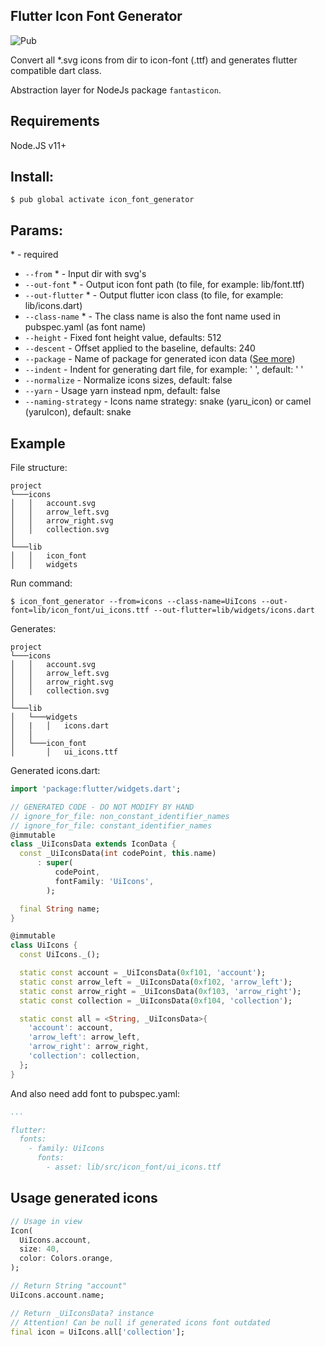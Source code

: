 ## Flutter Icon Font Generator

![Pub](https://img.shields.io/pub/v/icon_font_generator)

Convert all *.svg icons from dir to icon-font (.ttf) and generates flutter compatible dart class. 

Abstraction layer for NodeJs package `fantasticon`.

## Requirements
Node.JS v11+

## Install:

```
$ pub global activate icon_font_generator
```

## Params:
\* - required

- `--from` * - Input dir with svg's
- `--out-font` * - Output icon font path (to file, for example: lib/font.ttf)
- `--out-flutter` * - Output flutter icon class (to file, for example: lib/icons.dart)
- `--class-name` * - The class name is also the font name used in pubspec.yaml (as font name)
- `--height` - Fixed font height value, defaults: 512
- `--descent` - Offset applied to the baseline, defaults: 240
- `--package` - Name of package for generated icon data ([See more](https://api.flutter.dev/flutter/widgets/IconData/fontPackage.html))
- `--indent` - Indent for generating dart file, for example: '   ', default: '  '
- `--normalize` - Normalize icons sizes, default: false
- `--yarn` - Usage yarn instead npm, default: false
- `--naming-strategy` - Icons name strategy: snake (yaru_icon) or camel (yaruIcon), default: snake

## Example
File structure:
```
project
└───icons
│   │   account.svg
│   │   arrow_left.svg
│   │   arrow_right.svg
│   │   collection.svg
│   
└───lib
│   │   icon_font
│   │   widgets
```
Run command:
```
$ icon_font_generator --from=icons --class-name=UiIcons --out-font=lib/icon_font/ui_icons.ttf --out-flutter=lib/widgets/icons.dart
```
Generates:
```
project
└───icons
│   │   account.svg
│   │   arrow_left.svg
│   │   arrow_right.svg
│   │   collection.svg
│   
└───lib
│   └───widgets
│   |   │   icons.dart
│   │
│   └───icon_font
│       │   ui_icons.ttf
```
Generated icons.dart:
```dart
import 'package:flutter/widgets.dart';

// GENERATED CODE - DO NOT MODIFY BY HAND
// ignore_for_file: non_constant_identifier_names
// ignore_for_file: constant_identifier_names
@immutable
class _UiIconsData extends IconData {
  const _UiIconsData(int codePoint, this.name)
      : super(
          codePoint,
          fontFamily: 'UiIcons',
        );

  final String name;
}

@immutable
class UiIcons {
  const UiIcons._();

  static const account = _UiIconsData(0xf101, 'account');
  static const arrow_left = _UiIconsData(0xf102, 'arrow_left');
  static const arrow_right = _UiIconsData(0xf103, 'arrow_right');
  static const collection = _UiIconsData(0xf104, 'collection');

  static const all = <String, _UiIconsData>{
    'account': account,
    'arrow_left': arrow_left,
    'arrow_right': arrow_right,
    'collection': collection,
  };
}
```
And also need add font to pubspec.yaml:
```yaml
...

flutter:
  fonts:
    - family: UiIcons
      fonts:
        - asset: lib/src/icon_font/ui_icons.ttf
```

## Usage generated icons
```dart
// Usage in view
Icon(
  UiIcons.account, 
  size: 40, 
  color: Colors.orange,
);

// Return String "account"
UiIcons.account.name;

// Return _UiIconsData? instance
// Attention! Can be null if generated icons font outdated 
final icon = UiIcons.all['collection'];
```